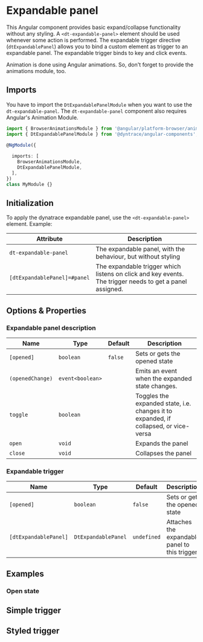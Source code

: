 # Expandable panel

This Angular component provides basic expand/collapse functionality without any styling.
A `<dt-expandable-panel>` element should be used whenever some action is performed. The expandable trigger directive (`dtExpandablePanel`)
allows you to bind a custom element as trigger to an expandable panel. The expandable trigger binds to key and click events.

Animation is done using Angular animations. So, don't forget
to provide the animations module, too.

## Imports

You have to import the `DtExpandablePanelModule` when you want to use the `dt-expandable-panel`.
The `dt-expandable-panel` component also requires Angular's Animation Module.

```typescript
import { BrowserAnimationsModule } from '@angular/platform-browser/animations';
import { DtExpandablePanelModule } from '@dyntrace/angular-components';

@NgModule({
  
  imports: [
    BrowserAnimationsModule,
    DtExpandablePanelModule,
  ],
})
class MyModule {}

```

## Initialization

To apply the dynatrace expandable panel, use the `<dt-expandable-panel>` element. Example:

<docs-source-example example="DefaultExpandablePanelExampleComponent"></docs-source-example>

| Attribute | Description |
| --- | --- |
| `dt-expandable-panel` | The expandable panel, with the behaviour, but without styling |
| `[dtExpandablePanel]=#panel` | The expandable trigger which listens on click and key events. The trigger needs to get a panel assigned. |

## Options & Properties

### Expandable panel description

| Name | Type | Default | Description |
| --- | --- | --- | --- |
| `[opened]` | `boolean` | `false` | Sets or gets the opened state |
| `(openedChange)` | `event<boolean>` |  | Emits an event when the expanded state changes. |
| `toggle` | `boolean` |  | Toggles the expanded state, i.e. changes it to expanded, if collapsed, or vice-versa |
| `open` | `void` |  | Expands the panel |
| `close` | `void` |  | Collapses the panel |

### Expandable trigger

| Name | Type | Default | Description |
| --- | --- | --- | --- |
| `[opened]` | `boolean` | `false` | Sets or gets the opened state |
| `[dtExpandablePanel]` | `DtExpandablePanel` | `undefined` | Attaches the expandable panel to this trigger |

## Examples

### Open state

<docs-source-example example="OpenExpandablePanelExampleComponent"></docs-source-example>

## Simple trigger

<docs-source-example example="TriggerSimpleExpandablePanelExampleComponent"></docs-source-example>

## Styled trigger

<docs-source-example example="TriggerExpandablePanelExampleComponent"></docs-source-example>
